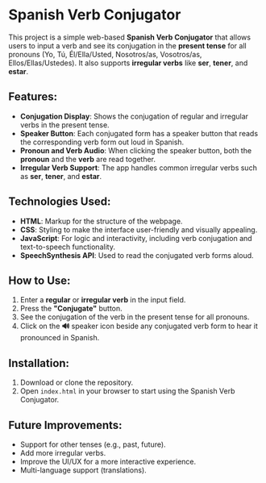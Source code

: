 # Spanish Verb Conjugator

This project is a simple web-based **Spanish Verb Conjugator** that allows users to input a verb and see its conjugation in the **present tense** for all pronouns (Yo, Tú, Él/Ella/Usted, Nosotros/as, Vosotros/as, Ellos/Ellas/Ustedes). It also supports **irregular verbs** like **ser**, **tener**, and **estar**.

## Features:
- **Conjugation Display**: Shows the conjugation of regular and irregular verbs in the present tense.
- **Speaker Button**: Each conjugated form has a speaker button that reads the corresponding verb form out loud in Spanish.
- **Pronoun and Verb Audio**: When clicking the speaker button, both the **pronoun** and the **verb** are read together.
- **Irregular Verb Support**: The app handles common irregular verbs such as **ser**, **tener**, and **estar**.

## Technologies Used:
- **HTML**: Markup for the structure of the webpage.
- **CSS**: Styling to make the interface user-friendly and visually appealing.
- **JavaScript**: For logic and interactivity, including verb conjugation and text-to-speech functionality.
- **SpeechSynthesis API**: Used to read the conjugated verb forms aloud.

## How to Use:
1. Enter a **regular** or **irregular verb** in the input field.
2. Press the **"Conjugate"** button.
3. See the conjugation of the verb in the present tense for all pronouns.
4. Click on the **🔊** speaker icon beside any conjugated verb form to hear it pronounced in Spanish.

## Installation:
1. Download or clone the repository.
2. Open `index.html` in your browser to start using the Spanish Verb Conjugator.

## Future Improvements:
- Support for other tenses (e.g., past, future).
- Add more irregular verbs.
- Improve the UI/UX for a more interactive experience.
- Multi-language support (translations).
